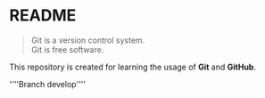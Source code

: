 # README
> Git is a version control system.  
> Git is free software.  

This repository is created for learning the usage of **Git** and **GitHub**.  

''''Branch develop''''